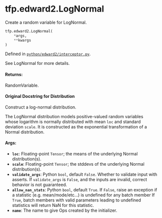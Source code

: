 <div itemscope itemtype="http://developers.google.com/ReferenceObject">
<meta itemprop="name" content="tfp.edward2.LogNormal" />
<meta itemprop="path" content="Stable" />
</div>

# tfp.edward2.LogNormal

Create a random variable for LogNormal.

``` python
tfp.edward2.LogNormal(
    *args,
    **kwargs
)
```



Defined in [`python/edward2/interceptor.py`](https://github.com/tensorflow/probability/tree/master/tensorflow_probability/python/edward2/interceptor.py).

<!-- Placeholder for "Used in" -->

See LogNormal for more details.

#### Returns:
RandomVariable.


#### Original Docstring for Distribution

Construct a log-normal distribution.

The LogNormal distribution models positive-valued random variables
whose logarithm is normally distributed with mean `loc` and
standard deviation `scale`. It is constructed as the exponential
transformation of a Normal distribution.

#### Args:

* <b>`loc`</b>: Floating-point `Tensor`; the means of the underlying
  Normal distribution(s).
* <b>`scale`</b>: Floating-point `Tensor`; the stddevs of the underlying
  Normal distribution(s).
* <b>`validate_args`</b>: Python `bool`, default `False`. Whether to validate input
  with asserts. If `validate_args` is `False`, and the inputs are
  invalid, correct behavior is not guaranteed.
* <b>`allow_nan_stats`</b>: Python `bool`, default `True`. If `False`, raise an
  exception if a statistic (e.g. mean/mode/etc...) is undefined for any
  batch member If `True`, batch members with valid parameters leading to
  undefined statistics will return NaN for this statistic.
* <b>`name`</b>: The name to give Ops created by the initializer.